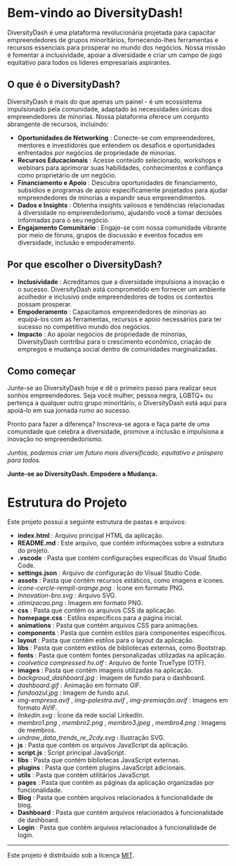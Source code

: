 # Bem-vindo ao DiversityDash!

DiversityDash é uma plataforma revolucionária projetada para capacitar empreendedores de grupos minoritários, fornecendo-lhes ferramentas e recursos essenciais para prosperar no mundo dos negócios. Nossa missão é fomentar a inclusividade, apoiar a diversidade e criar um campo de jogo equitativo para todos os líderes empresariais aspirantes.

## O que é o DiversityDash?

DiversityDash é mais do que apenas um painel - é um ecossistema impulsionado pela comunidade, adaptado às necessidades únicas dos empreendedores de minorias. Nossa plataforma oferece um conjunto abrangente de recursos, incluindo:

* **Oportunidades de Networking** : Conecte-se com empreendedores, mentores e investidores que entendem os desafios e oportunidades enfrentados por negócios de propriedade de minorias.
* **Recursos Educacionais** : Acesse conteúdo selecionado, workshops e webinars para aprimorar suas habilidades, conhecimentos e confiança como proprietário de um negócio.
* **Financiamento e Apoio** : Descubra oportunidades de financiamento, subsídios e programas de apoio especificamente projetados para ajudar empreendedores de minorias a expandir seus empreendimentos.
* **Dados e Insights** : Obtenha insights valiosos e tendências relacionadas à diversidade no empreendedorismo, ajudando você a tomar decisões informadas para o seu negócio.
* **Engajamento Comunitário** : Engaje-se com nossa comunidade vibrante por meio de fóruns, grupos de discussão e eventos focados em diversidade, inclusão e empoderamento.

## Por que escolher o DiversityDash?

* **Inclusividade** : Acreditamos que a diversidade impulsiona a inovação e o sucesso. DiversityDash está comprometido em fornecer um ambiente acolhedor e inclusivo onde empreendedores de todos os contextos possam prosperar.
* **Empoderamento** : Capacitamos empreendedores de minorias ao equipá-los com as ferramentas, recursos e apoio necessários para ter sucesso no competitivo mundo dos negócios.
* **Impacto** : Ao apoiar negócios de propriedade de minorias, DiversityDash contribui para o crescimento econômico, criação de empregos e mudança social dentro de comunidades marginalizadas.

## Como começar

Junte-se ao DiversityDash hoje e dê o primeiro passo para realizar seus sonhos empreendedores. Seja você mulher, pessoa negra, LGBTQ+ ou pertença a qualquer outro grupo minoritário, o DiversityDash está aqui para apoiá-lo em sua jornada rumo ao sucesso.

Pronto para fazer a diferença? Inscreva-se agora e faça parte de uma comunidade que celebra a diversidade, promove a inclusão e impulsiona a inovação no empreendedorismo.

*Juntos, podemos criar um futuro mais diversificado, equitativo e próspero para todos.*

**Junte-se ao DiversityDash. Empodere a Mudança.**

# Estrutura do Projeto

Este projeto possui a seguinte estrutura de pastas e arquivos:

* **index.html** : Arquivo principal HTML da aplicação.
* **README.md** : Este arquivo, que contém informações sobre a estrutura do projeto.
* **.vscode** : Pasta que contém configurações específicas do Visual Studio Code.
* **settings.json** : Arquivo de configuração do Visual Studio Code.
* **assets** : Pasta que contém recursos estáticos, como imagens e ícones.
* *icone-cercle-rempli-orange.png* : Ícone em formato PNG.
* *Innovation-bro.svg* : Arquivo SVG.
* *otimizacao.png* : Imagem em formato PNG.
* **css** : Pasta que contém os arquivos CSS da aplicação.
* **homepage.css** : Estilos específicos para a página inicial.
* **animations** : Pasta que contém arquivos CSS para animações.
* **components** : Pasta que contém estilos para componentes específicos.
* **layout** : Pasta que contém estilos para o layout da aplicação.
* **libs** : Pasta que contém estilos de bibliotecas externas, como Bootstrap.
* **fonts** : Pasta que contém fontes personalizadas utilizadas na aplicação.
* *coolvetica compressed hv.otf* : Arquivo de fonte TrueType (OTF).
* **images** : Pasta que contém imagens utilizadas na aplicação.
* *backgroud_dashboard.jpg* : Imagem de fundo para o dashboard.
* *dashboard.gif* : Animação em formato GIF.
* *fundoazul.jpg* : Imagem de fundo azul.
* *img-empresa.avif* ,  *img-palestra.avif* ,  *img-premiação.avif* : Imagens em formato AVIF.
* *linkedin.svg* : Ícone da rede social LinkedIn.
* *membro1.png* ,  *membro2.png* ,  *membro3.jpeg* ,  *membro4.png* : Imagens de membros.
* *undraw_data_trends_re_2cdy.svg* : Ilustração SVG.
* **js** : Pasta que contém os arquivos JavaScript da aplicação.
* **script.js** : Script principal JavaScript.
* **libs** : Pasta que contém bibliotecas JavaScript externas.
* **plugins** : Pasta que contém plugins JavaScript adicionais.
* **utils** : Pasta que contém utilitários JavaScript.
* **pages** : Pasta que contém as páginas da aplicação organizadas por funcionalidade.
* **Blog** : Pasta que contém arquivos relacionados à funcionalidade de blog.
* **Dashboard** : Pasta que contém arquivos relacionados à funcionalidade de dashboard.
* **Login** : Pasta que contém arquivos relacionados à funcionalidade de login.

---

Este projeto é distribuído sob a licença [MIT]().
